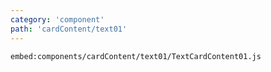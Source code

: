 ```yaml
---
category: 'component'
path: 'cardContent/text01'
---
```


`embed:components/cardContent/text01/TextCardContent01.js`

